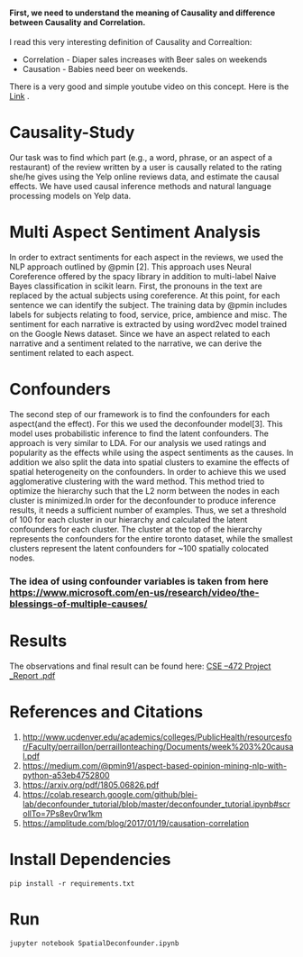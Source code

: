
#### First, we need to understand the meaning of Causality and difference between Causality and Correlation.
I read this very interesting definition of Causality and Correaltion:
* Correlation - Diaper sales increases with Beer sales on weekends
* Causation - Babies need beer on weekends.

There is a very good and simple youtube video on this concept. Here is the [Link](https://www.youtube.com/watch?v=ROpbdO-gRUo) .

# Causality-Study
Our task was to find which part (e.g., a word, phrase, or an aspect of a restaurant) of the review written by a user is causally related to the rating she/he gives using the Yelp online reviews data, and estimate the causal effects. 
We have used causal inference methods and  natural language processing models on Yelp data.

# Multi Aspect Sentiment Analysis
In order to extract sentiments for each aspect in the reviews, we
used the NLP approach outlined by @pmin [2]. This approach uses Neural
Coreference offered by the spacy library in addition to multi-label Naive
Bayes classification in scikit learn. First, the pronouns in the text are
replaced by the actual subjects using coreference. At this point, for each
sentence we can identify the subject. The training data by @pmin includes
labels for subjects relating to food, service, price, ambience and misc. The
sentiment for each narrative is extracted by using word2vec model trained
on the Google News dataset. Since we have an aspect related to each
narrative and a sentiment related to the narrative, we can derive the
sentiment related to each aspect.

# Confounders
The second step of our framework is to find the confounders for
each aspect(and the effect). For this we used the deconfounder model[3].
This model uses probabilistic inference to find the latent confounders. The
approach is very similar to LDA.
For our analysis we used ratings and popularity as the effects while
using the aspect sentiments as the causes. In addition we also split the
data into spatial clusters to examine the effects of spatial heterogeneity
on the confounders. In order to achieve this we used agglomerative
clustering with the ward method. This method tried to optimize the
hierarchy such that the L2 norm between the nodes in each cluster is
minimized.In order for the deconfounder to produce inference results, it needs
a sufficient number of examples. Thus, we set a threshold of 100 for each
cluster in our hierarchy and calculated the latent confounders for each
cluster. The cluster at the top of the hierarchy represents the confounders
for the entire toronto dataset, while the smallest clusters represent the
latent confounders for ~100 spatially colocated nodes.
### The idea of using confounder variables is taken from here https://www.microsoft.com/en-us/research/video/the-blessings-of-multiple-causes/

# Results
The observations and final result can be found here: [CSE –472 Project _Report .pdf](https://github.com/rajat641/CMS-CSE324-WebProgramming/files/4026496/CSE.472.Project._Report.pdf)



# References and Citations
1. http://www.ucdenver.edu/academics/colleges/PublicHealth/resourcesfor/Faculty/perraillon/perraillonteaching/Documents/week%203%20causal.pdf
2. https://medium.com/@pmin91/aspect-based-opinion-mining-nlp-with-python-a53eb4752800
3. https://arxiv.org/pdf/1805.06826.pdf
4. https://colab.research.google.com/github/blei-lab/deconfounder_tutorial/blob/master/deconfounder_tutorial.ipynb#scrollTo=7Ps8ev0rw1km
5. https://amplitude.com/blog/2017/01/19/causation-correlation


# Install Dependencies
`pip install -r requirements.txt`

# Run

`jupyter notebook SpatialDeconfounder.ipynb`

